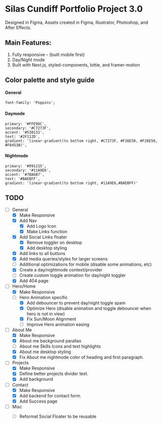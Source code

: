 # Silas Cundiff Portfolio Project 3.0

Designed in Figma, Assets created in Figma, Illustrator, Photoshop, and After Effects.



## Main Features:
  1. Fully responsive - (built mobile first)
  2. Day/Night mode
  3. Built with Next.js, styled-components, lottie, and framer-motion
  

## Color palette and style guide

  #### General
    font-family: 'Poppins';
  
  #### Daymode
    primary: '#FFE9DC',
    secondary: '#C7273F',
    accent: '#530132',
    text: '#2F112D',
    gradient: 'linear-gradient(to bottom right, #C7273F, #F26E50, #F26E50, #F0453B)',


  #### Nightmode
    primary: '#091215',
    secondary: '#11A9E6',
    accent: '#7BA6B7',
    text: '#BAEBFF',
    gradient: 'linear-gradient(to bottom right, #11A9E6,#BAEBFF)'


  ## TODO
  - [ ] General
    - [x] Make Responsive
    - [x] Add Nav
      - [x] Add Logo Icon
      - [x] Make Links function
    - [x] Add Social Links floater
      - [x] Remove toggler on desktop
      - [x] Add desktop styling
    - [x] Add links to all buttons
    - [x] Add media queries/styles for larger screens
    - [ ] Additional optimizations for mobile (disable some animations, etc)
    - [x] Create a day/nightmode context/provider
    - [ ] Create custom toggle animation for day/night toggler
    - [x] Add 404 page
  - [ ] Hero/Home
    - [x] Make Responsive
    - [ ] Hero Animation specific
      - [x] Add debouncer to prevent day/night toggle spam
      - [x] Optimize Hero (disable animation and toggle debouncer when hero is not in view)
      - [x] Fix Sun/Moon Alignment
      - [ ] Improve Hero animation easing
  - [ ] About Me
    - [x] Make Responsive
    - [x] About me background parallax
    - [ ] About me Skills Icons and text highlights
    - [x] About me desktop styling
    - [x] Fix About me nightmode color of heading and first paragraph.
  - [ ] Projects
    - [x] Make Responsive
    - [x] Define better projects divider text. 
    - [x] Add background
  - [ ] Contact
    - [x] Make Responsive
    - [x] Add backend for contact form.
    - [x] Add Success page
  - [ ] Misc
    - [ ] Reformat Social Floater to be reusable


